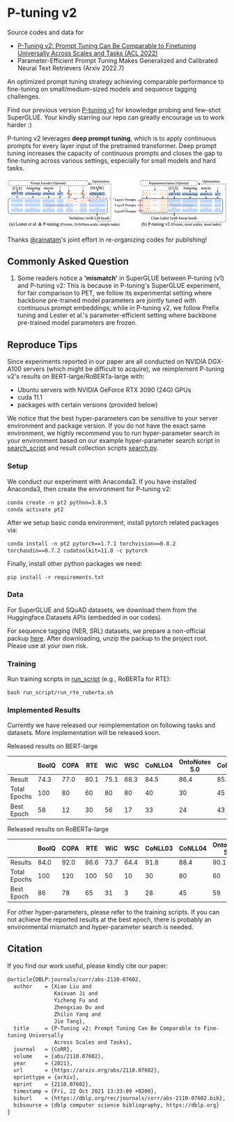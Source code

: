 # P-tuning v2


Source codes and data for
* [P-Tuning v2: Prompt Tuning Can Be Comparable to Finetuning Universally Across Scales and Tasks (ACL 2022)](https://arxiv.org/abs/2110.07602)
* Parameter-Efficient Prompt Tuning Makes Generalized and Calibrated Neural Text Retrievers (Arxiv 2022.7)

An optimized prompt tuning strategy achieving comparable performance to fine-tuning on small/medium-sized models and sequence tagging challenges. 

Find our previous version [P-tuning v1](https://github.com/THUDM/P-tuning) for knowledge probing and few-shot SuperGLUE. Your kindly starring our repo can greatly encourage us to work harder :)

P-tuning v2 leverages **deep prompt tuning**, which is to apply continuous prompts for every layer input of the pretrained transformer. 
Deep prompt tuning increases the capacity of continuous prompts and closes the gap to fine-tuning across various settings, especially for small models and hard tasks.

![](figures/P-tuning-v2.png)

Thanks [@rainatam](https://github.com/rainatam)'s joint effort in re-organizing codes for publishing!

## Commonly Asked Question
1. Some readers notice a **'mismatch'** in SuperGLUE between P-tuning (v1) and P-tuning v2: This is because in P-tuning's SuperGLUE experiment, for fair comparison to PET, we follow its experimental setting where backbone pre-trained model parameters are jointly tuned with continuous prompt embeddings; while in P-tuning v2, we follow Prefix tuning and Lester et al.'s parameter-efficient setting where backbone pre-trained model parameters are frozen.

## Reproduce Tips
Since experiments reported in our paper are all conducted on NVIDIA DGX-A100 servers (which might be difficult to acquire), 
we reimplement P-tuning v2's results on BERT-large/RoBERTa-large with:

* Ubuntu servers with NVIDIA GeForce RTX 3090 (24G) GPUs
* cuda 11.1
* packages with certain versions (provided below)

We notice that the best hyper-parameters can be sensitive to your server environment and package version. 
If you do not have the exact same environment, we highly recommend you to run hyper-parameter search in your environment
based on our example hyper-parameter search script in [search_script](search_script) and result collection scripts [search.py](search.py).

### Setup
We conduct our experiment with Anaconda3. If you have installed Anaconda3, then create the environment for P-tuning v2:

```shell
conda create -n pt2 python=3.8.5
conda activate pt2
```

After we setup basic conda environment, install pytorch related packages via:

```shell
conda install -n pt2 pytorch==1.7.1 torchvision==0.8.2 torchaudio==0.7.2 cudatoolkit=11.0 -c pytorch
```

Finally, install other python packages we need:

```shell
pip install -r requirements.txt
```

### Data
For SuperGLUE and SQuAD datasets, we download them from the Huggingface Datasets APIs (embedded in our codes).

For sequence tagging (NER, SRL) datasets, we prepare a non-official packup [here](https://zenodo.org/record/6318701/files/P-tuning-v2_data.tar.gz?download=1). 
After downloading, unzip the packup to the project root.
Please use at your own risk.

### Training
Run training scripts in [run_script](run_script) (e.g., RoBERTa for RTE):

```shell
bash run_script/run_rte_roberta.sh
```

### Implemented Results
Currently we have released our reimplementation on following tasks and datasets. More implementation will be released soon.

Released results on BERT-large

|              | BoolQ | COPA | RTE  | WiC  | WSC  | CoNLL04 | OntoNotes 5.0 | CoNLL12 |
|--------------|-------|------|------|------|------|---------|---------------|---------|
| Result       | 74.3  | 77.0 | 80.1 | 75.1 | 68.3 | 84.5    | 86.4          | 85.3    |
| Total Epochs | 100   | 80   | 60   | 80   | 80   | 40      | 30            | 45      |
| Best Epoch   | 58    | 12   | 30   | 56   | 17   | 33      | 24            | 43      |

Released results on RoBERTa-large

|              | BoolQ | COPA | RTE  | WiC  | WSC  | CoNLL03 | CoNLL04 | OntoNotes 5.0 | CoNLL12 | CoNLL05 WSJ | CoNLL05 Brown | SQuAD 1.1 | SQuAD 2.0 |
|--------------|-------|------|------|------|------|---------|---------|---------------|---------|-------------|---------------|-----------|-----------|
| Results      | 84.0  | 92.0 | 86.6 | 73.7 | 64.4 | 91.8    | 88.4    | 90.1          | 84.7    | 89.4        | 83.9          | 88.1/94.2 | 81.3/84.7 |
| Total Epochs | 100   | 120  | 100  | 50   | 10   | 30      | 80      | 60            | 45      | 15          | -             | 30        | 10        |
| Best Epoch   | 86    | 78   | 65   | 31   | 3    | 28      | 45      | 59            | 37      | 13          | -             | 24        | 9         |

For other hyper-parameters, please refer to the training scripts. 
If you can not achieve the reported results at the best epoch, there is probably an environmental mismatch and hyper-parameter search is needed.

## Citation

If you find our work useful, please kindly cite our paper:

```
@article{DBLP:journals/corr/abs-2110-07602,
  author    = {Xiao Liu and
               Kaixuan Ji and
               Yicheng Fu and
               Zhengxiao Du and
               Zhilin Yang and
               Jie Tang},
  title     = {P-Tuning v2: Prompt Tuning Can Be Comparable to Fine-tuning Universally
               Across Scales and Tasks},
  journal   = {CoRR},
  volume    = {abs/2110.07602},
  year      = {2021},
  url       = {https://arxiv.org/abs/2110.07602},
  eprinttype = {arXiv},
  eprint    = {2110.07602},
  timestamp = {Fri, 22 Oct 2021 13:33:09 +0200},
  biburl    = {https://dblp.org/rec/journals/corr/abs-2110-07602.bib},
  bibsource = {dblp computer science bibliography, https://dblp.org}
}
```
